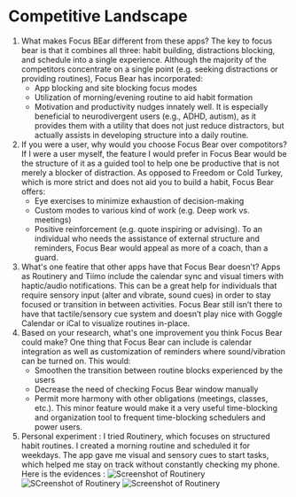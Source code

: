 # Competitive Landscape

1. What makes Focus BEar different from these apps?
    The key to focus bear is that it combines all three: habit building, distractions blocking, and schedule into a single experience. Although the majority of the competitors concentrate on a single point (e.g. seeking distractions or providing routines), Focus Bear has incorporated:
    - App blocking and site blocking focus modes
    - Utilization of morning/evening routine to aid habit formation
    - Motivation and productivity nudges innately well.
    It is especially beneficial to neurodivergent users (e.g., ADHD, autism), as it provides them with a utility that does not just reduce distractors, but actually assists in developing structure into a daily routine.
2. If you were a user, why would you choose Focus Bear over compotitors?
    If I were a user myself, the feature I would prefer in Focus Bear would be the structure of it as a guided tool to help one be productive that is not merely a blocker of distraction. As opposed to Freedom or Cold Turkey, which is more strict and does not aid you to build a habit, Focus Bear offers:
    - Eye exercises to minimize exhaustion of decision-making
    - Custom modes to various kind of work (e.g. Deep work vs. meetings)
    - Positive reinforcement (e.g. quote inspiring or advising).
    To an individual who needs the assistance of external structure and reminders, Focus Bear would appeal as more of a coach, than a guard.
3. What's one featire that other apps have that Focus Bear doesn't?
    Apps as Routinery and Tiimo include the calendar sync and visual timers with haptic/audio notifications. This can be a great help for individuals that require sensory input (alter and vibrate, sound cues) in order to stay focused or transition in between activities. Focus Bear still isn’t there to have that tactile/sensory cue system and doesn’t play nice with Goggle Calendar or iCal to visualize routines in-place.
4. Based on your research, what's one improvement you think Focus Bear could make?
    One thing that Focus Bear can include is calendar integration as well as customization of reminders where sound/vibration can be turned on. This would:  
    - Smoothen the transition between routine blocks experienced by the users
    - Decrease the need of checking Focus Bear window manually
    - Permit more harmony with other obligations (meetings, classes, etc.).
    This minor feature would make it a very useful time-blocking and organization tool to frequent time-blocking schedulers and power users.
5. Personal experiment :
    I tried Routinery, which focuses on structured habit routines. I created a morning routine and scheduled it for weekdays. The app gave me visual and sensory cues to start tasks, which helped me stay on track without constantly checking my phone.
    Here is the evidences :
    ![Screenshot of Routinery](testapp1.PNG)
    ![SCreenshot of Routinery](testapp2.PNG)
    ![Screenshot of Routinery](testapp3.PNG)
